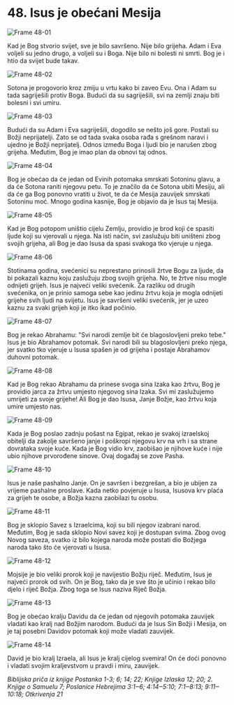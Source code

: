 # 48. Isus je obećani Mesija

![Frame 48-01](https://cdn.door43.org/obs/jpg/360px/obs-en-48-01.jpg)

Kad je Bog stvorio svijet, sve je bilo savršeno. Nije bilo grijeha. Adam i Eva voljeli su jedno drugo, a voljeli su i Boga. Nije bilo ni bolesti ni smrti. Bog je i htio da svijet bude takav.

![Frame 48-02](https://cdn.door43.org/obs/jpg/360px/obs-en-48-02.jpg)

Sotona je progovorio kroz zmiju u vrtu kako bi zaveo Evu. Ona i Adam su tada sagriješili protiv Boga. Budući da su sagriješili, svi na zemlji znaju biti bolesni i svi umiru.

![Frame 48-03](https://cdn.door43.org/obs/jpg/360px/obs-en-48-03.jpg)

Budući da su Adam i Eva sagriješili, dogodilo se nešto još gore. Postali su Božji neprijatelji. Zato se od tada svaka osoba rađa s grešnom naravi i ujedno je Božji neprijatelj. Odnos između Boga i ljudi bio je narušen zbog grijeha. Međutim, Bog je imao plan da obnovi taj odnos.

![Frame 48-04](https://cdn.door43.org/obs/jpg/360px/obs-en-48-04.jpg)

Bog je obećao da će jedan od Evinih potomaka smrskati Sotoninu glavu, a da će Sotona raniti njegovu petu. To je značilo da će Sotona ubiti Mesiju, ali da će ga Bog ponovno vratiti u život, te da će Mesija zauvijek smrskati Sotoninu moć. Mnogo godina kasnije, Bog je objavio da je Isus taj Mesija.

![Frame 48-05](https://cdn.door43.org/obs/jpg/360px/obs-en-48-05.jpg)

Kad je Bog potopom uništio cijelu Zemlju, providio je brod koji će spasiti ljude koji su vjerovali u njega. Na isti način, svi zaslužuju biti uništeni zbog svojih grijeha, ali Bog je dao Isusa da spasi svakoga tko vjeruje u njega.

![Frame 48-06](https://cdn.door43.org/obs/jpg/360px/obs-en-48-06.jpg)

Stotinama godina, svećenici su neprestano prinosili žrtve Bogu za ljude, da bi pokazali kaznu koju zaslužuju zbog svojih grijeha. No, te žrtve nisu mogle odnijeti grijeh. Isus je najveći veliki svećenik. Za razliku od drugih svećenika, on je prinio samoga sebe kao jedinu žrtvu koja je mogla odnijeti grijehe svih ljudi na svijetu. Isus je savršeni veliki svećenik, jer je uzeo kaznu za svaki grijeh koji je itko ikad počinio.

![Frame 48-07](https://cdn.door43.org/obs/jpg/360px/obs-en-48-07.jpg)

Bog je rekao Abrahamu: "Svi narodi zemlje bit će blagoslovljeni preko tebe." Isus je bio Abrahamov potomak. Svi narodi bili su blagoslovljeni preko njega, jer svatko tko vjeruje u Isusa spašen je od grijeha i postaje Abrahamov duhovni potomak.

![Frame 48-08](https://cdn.door43.org/obs/jpg/360px/obs-en-48-08.jpg)

Kad je Bog rekao Abrahamu da prinese svoga sina Izaka kao žrtvu, Bog je providio jarca za žrtvu umjesto njegovog sina Izaka. Svi mi zaslužujemo umrijeti za svoje grijehe! Ali Bog je dao Isusa, Janje Božje, kao žrtvu koja umire umjesto nas.

![Frame 48-09](https://cdn.door43.org/obs/jpg/360px/obs-en-48-09.jpg)

Kada je Bog poslao zadnju pošast na Egipat, rekao je svakoj izraelskoj obitelji da zakolje savršeno janje i poškropi njegovu krv na vrh i sa strane dovrataka svoje kuće. Kada je Bog vidio krv, zaobišao je njihove kuće i nije ubio njihove prvorođene sinove. Ovaj događaj se zove Pasha.

![Frame 48-10](https://cdn.door43.org/obs/jpg/360px/obs-en-48-10.jpg)

Isus je naše pashalno Janje. On je savršen i bezgrešan, a bio je ubijen za vrijeme pashalne proslave. Kada netko povjeruje u Isusa, Isusova krv plaća za grijeh te osobe, a Božja kazna zaobilazi tu osobu.

![Frame 48-11](https://cdn.door43.org/obs/jpg/360px/obs-en-48-11.jpg)

Bog je sklopio Savez s Izraelcima, koji su bili njegov izabrani narod. Međutim, Bog je sada sklopio Novi savez koji je dostupan svima. Zbog ovog Novog saveza, svatko iz bilo kojega naroda može postati dio Božjega naroda tako što će vjerovati u Isusa.

![Frame 48-12](https://cdn.door43.org/obs/jpg/360px/obs-en-48-12.jpg)

Mojsije je bio veliki prorok koji je navijestio Božju riječ. Međutim, Isus je najveći prorok od svih. On je Bog, tako da je sve što je učinio i rekao bilo djelo i riječ Božja. Zbog toga se Isus naziva Riječ Božja.

![Frame 48-13](https://cdn.door43.org/obs/jpg/360px/obs-en-48-13.jpg)

Bog je obećao kralju Davidu da će jedan od njegovih potomaka zauvijek vladati kao kralj nad Božjim narodom. Budući da je Isus Sin Božji i Mesija, on je taj posebni Davidov potomak koji može vladati zauvijek.

![Frame 48-14](https://cdn.door43.org/obs/jpg/360px/obs-en-48-14.jpg)

David je bio kralj Izraela, ali Isus je kralj cijelog svemira! On će doći ponovno i vladati svojim kraljevstvom u pravdi i miru, zauvijek.

_Biblijska priča iz knjige Postanka 1-3; 6; 14; 22; Knjige Izlaska 12; 20; 2. Knjige o Samuelu 7; Poslanice Hebrejima 3:1‒6; 4:14‒5:10; 7:1‒8:13; 9:11‒10:18; Otkrivenja 21_
